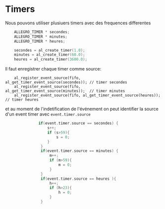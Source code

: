 # Timers

Nous pouvons utiliser plusiuers timers avec des frequences differentes 

```c
    ALLEGRO_TIMER * secondes;
    ALLEGRO_TIMER * minutes;
    ALLEGRO_TIMER * heures;

    secondes = al_create_timer(1.0);
    minutes = al_create_timer(60.0);
    heures = al_create_timer(3600.0);
```

Il faut enregistrer chaque timer comme source:

```
    al_register_event_source(fifo, al_get_timer_event_source(secondes)); // timer secondes
    al_register_event_source(fifo, al_get_timer_event_source(minutes));  // timer minutes
    al_register_event_source(fifo, al_get_timer_event_source(heures));   // timer heures
```

et au moment de l'indetification de l'événement on peut identifier la source d'un event timer avec `event.timer.source`

```c
               if(event.timer.source == secondes) {
                   s++;
                   if (s>59){
                       s = 0;
                   }
                }
                if(event.timer.source == minutes) {
                    m++;
                    if (m>59){
                        m = 0;
                    }
                }
                if(event.timer.source == heures ){
                    h++;
                    if (h>23){
                        h = 0;
                    }
                }
```



